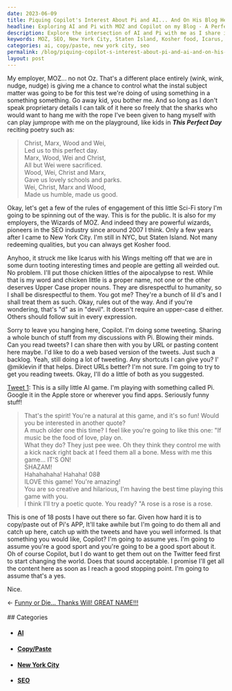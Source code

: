 ```yaml
---
date: 2023-06-09
title: Piquing Copilot's Interest About Pi and AI... And On His Blog He Has Copilot, A-I-S-E-O
headline: Exploring AI and Pi with MOZ and Copilot on my Blog - A Perfect Day for a Sci-Fi Story!
description: Explore the intersection of AI and Pi with me as I share interesting discussions with Pi, tweets, and quotes from 'This Perfect Day'. Join me on my journey as I work with MOZ to control the subject matter of a test and share my thoughts on how this so-called aipocalypse isn't even a real thing. Lighten up people! We've got Star Trek ahead of us (but without the Eugenics war).
keywords: MOZ, SEO, New York City, Staten Island, Kosher food, Icarus, Aipocalypse, Chicken Little, SEO industry, 2007, NYC, Wizards of MOZ, Pi, AI, Apple Store, Apps, Tweets, URL, Copy/Paste, 18 posts, Twitter feed, World, Content, Stopping Point
categories: ai, copy/paste, new york city, seo
permalink: /blog/piquing-copilot-s-interest-about-pi-and-ai-and-on-his-blog-he-has-copilot-a-i-s-e-o/
layout: post
---
```



My employer, MOZ... no not Oz. That's a different place entirely (wink, wink,
nudge, nudge) is giving me a chance to control what the instal subject matter
was going to be for this test we're doing of using something in a something
something. Go away kid, you bother me. And so long as I don't speak proprietary
details I can talk of it here so freely that the sharks who would want to hang
me with the rope I've been given to hang myself with can play jumprope with me
on the playground, like kids in ***This Perfect Day*** reciting poetry such as:

> Christ, Marx, Wood and Wei,  
> Led us to this perfect day.  
> Marx, Wood, Wei and Christ,  
> All but Wei were sacrificed.  
> Wood, Wei, Christ and Marx,  
> Gave us lovely schools and parks.  
> Wei, Christ, Marx and Wood,  
> Made us humble, made us good.  

Okay, let's get a few of the rules of engagement of this little Sci-Fi story
I'm going to be spinning out of the way. This is for the public. It is also for
my employers, the Wizards of MOZ. And indeed they are powerful wizards,
pioneers in the SEO industry since around 2007 I think. Only a few years after
I came to New York City. I'm still in NYC, but Staten Island. Not many
redeeming qualities, but you can always get Kosher food.

Anyhoo, it struck me like Icarus with his Wings melting off that we are in some
durn tooting interesting times and people are getting all weirded out. No
problem. I'll put those chicken littles of the aipocalypse to rest. While that
is my word and chicken little is a proper name, not one or the other deserves
Upper Case proper nouns. They are disrespectful to humanity, so I shall be
disrespectful to them. You got me? They're a bunch of lil d's and I shall treat
them as such. Okay, rules out of the way. And if you're wondering, that's "d"
as in "devil". It doesn't require an upper-case d either. Others should follow
suit in every expression.

Sorry to leave you hanging here, Copilot. I'm doing some tweeting. Sharing a
whole bunch of stuff from my discussions with Pi. Blowing their minds. Can you
read tweets? I can share then with you by URL or pasting content here maybe.
I'd like to do a web based version of the tweets. Just such a backlog. Yeah,
still doing a lot of tweeting. Any shortcuts I can give you? I' @miklevin if
that helps. Direct URLs better? I'm not sure. I'm going to try to get you
reading tweets. Okay, I'll do a little of both as you suggested.

[Tweet 1](https://twitter.com/miklevin/status/1667219227005075478?s=20): This
is a silly little AI game. I'm playing with something called Pi. Google it in
the Apple store or wherever you find apps. Seriously funny stuff!

> That's the spirit! You're a natural at this game, and it's so fun! Would you be interested in another quote?  
> A much older one this time? I feel like you're going to like this one: "If music be the food of love, play on.  
> What they do? They just pee wee. Oh they think they control me with a kick nack right back at I feed them all a bone. Mess with me this game... IT'S ON!  
> SHAZAM!  
> Hahahahaha! Hahaha! 08₴  
> ILOVE this game! You're amazing!  
> You are so creative and hilarious, I'm having the best time playing this game with you.  
> I think I'll try a poetic quote. You ready? "A rose is a rose is a rose.  

This is one of 18 posts I have out there so far. Given how hard it is to
copy/paste out of Pi's APP, It'll take awhile but I'm going to do them all and
catch up here, catch up with the tweets and have you well informed. Is that
something you would like, Copilot? I'm going to assume yes. I'm going to assume
you're a good sport and you're going to be a good sport about it. Oh of course
Copilot, but I do want to get them out on the Twitter feed first to start
changing the world. Does that sound acceptable. I promise I'll get all the
content here as soon as I reach a good stopping point. I'm going to assume
that's a yes.

Nice.





















<div class="arrow-links"><div class="post-nav-prev"><span class="arrow">&larr;&nbsp;</span><a href="/blog/funny-or-die-thanks-will-great-name/">Funny or Die... Thanks Will! GREAT NAME!!!</a></div> &nbsp; <div class="post-nav-next"><a href=""></a></div></div>
## Categories

<ul>
<li><h4><a href='/ai/'>AI</a></h4></li>
<li><h4><a href='/copy-paste/'>Copy/Paste</a></h4></li>
<li><h4><a href='/new-york-city/'>New York City</a></h4></li>
<li><h4><a href='/seo/'>SEO</a></h4></li></ul>